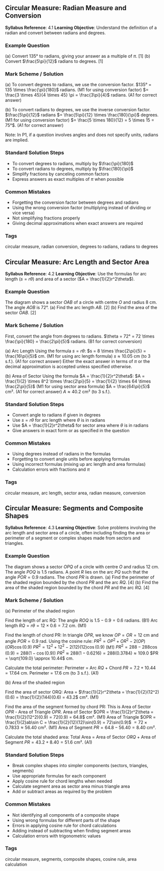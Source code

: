 ## Circular Measure: Radian Measure and Conversion
**Syllabus Reference**: 4.1
**Learning Objective**: Understand the definition of a radian and convert between radians and degrees.
### Example Question
(a) Convert $135°$ to radians, giving your answer as a multiple of $\pi$. [1]
(b) Convert $\frac{5\pi}{12}$ radians to degrees. [1]
### Mark Scheme / Solution
(a) To convert degrees to radians, we use the conversion factor.
$135° = 135 \times \frac{\pi}{180}$ radians. (M1 for using conversion factor)
$= \frac{3 \times 45}{4 \times 45} \pi = \frac{3\pi}{4}$ radians. (A1 for correct answer)

(b) To convert radians to degrees, we use the inverse conversion factor.
$\frac{5\pi}{12}$ radians $= \frac{5\pi}{12} \times \frac{180}{\pi}$ degrees. (M1 for using conversion factor)
$= \frac{5 \times 180}{12} = 5 \times 15 = 75°$. (A1 for correct answer)

Note: In P1, if a question involves angles and does not specify units, radians are implied.
### Standard Solution Steps
- To convert degrees to radians, multiply by $\frac{\pi}{180}$
- To convert radians to degrees, multiply by $\frac{180}{\pi}$
- Simplify fractions by canceling common factors
- Express answers as exact multiples of $\pi$ when possible
### Common Mistakes
- Forgetting the conversion factor between degrees and radians
- Using the wrong conversion factor (multiplying instead of dividing or vice versa)
- Not simplifying fractions properly
- Giving decimal approximations when exact answers are required
### Tags
circular measure, radian conversion, degrees to radians, radians to degrees

## Circular Measure: Arc Length and Sector Area
**Syllabus Reference**: 4.2
**Learning Objective**: Use the formulas for arc length ($s = r\theta$) and area of a sector ($A = \frac{1}{2}r^2\theta$).
### Example Question
The diagram shows a sector $OAB$ of a circle with centre $O$ and radius $8$ cm. The angle $AOB$ is $72°$.
(a) Find the arc length $AB$. [2]
(b) Find the area of the sector $OAB$. [2]
### Mark Scheme / Solution
First, convert the angle from degrees to radians.
$\theta = 72° = 72 \times \frac{\pi}{180} = \frac{2\pi}{5}$ radians. (B1 for correct conversion)

(a) Arc Length
Using the formula $s = r\theta$:
$s = 8 \times \frac{2\pi}{5} = \frac{16\pi}{5}$ cm. (M1 for using arc length formula)
$s \approx 10.05$ cm (to 3 s.f.). (A1 for correct answer)
Either the exact answer in terms of $\pi$ or the decimal approximation is accepted unless specified otherwise.

(b) Area of Sector
Using the formula $A = \frac{1}{2}r^2\theta$:
$A = \frac{1}{2} \times 8^2 \times \frac{2\pi}{5} = \frac{1}{2} \times 64 \times \frac{2\pi}{5}$ (M1 for using sector area formula)
$A = \frac{64\pi}{5}$ cm². (A1 for correct answer)
$A \approx 40.2$ cm² (to 3 s.f.).
### Standard Solution Steps
- Convert angle to radians if given in degrees
- Use $s = r\theta$ for arc length where $\theta$ is in radians
- Use $A = \frac{1}{2}r^2\theta$ for sector area where $\theta$ is in radians
- Give answers in exact form or as specified in the question
### Common Mistakes
- Using degrees instead of radians in the formulas
- Forgetting to convert angle units before applying formulas
- Using incorrect formulas (mixing up arc length and area formulas)
- Calculation errors with fractions and $\pi$
### Tags
circular measure, arc length, sector area, radian measure, conversion

## Circular Measure: Segments and Composite Shapes
**Syllabus Reference**: 4.3
**Learning Objective**: Solve problems involving the arc length and sector area of a circle, often including finding the area or perimeter of a segment or complex shapes made from sectors and triangles.
### Example Question
The diagram shows a sector $OPQ$ of a circle with centre $O$ and radius $12$ cm. The angle $POQ$ is $1.5$ radians. A point $R$ lies on the arc $PQ$ such that the angle $POR = 0.9$ radians. The chord $PR$ is drawn.
(a) Find the perimeter of the shaded region bounded by the chord $PR$ and the arc $RQ$. [4]
(b) Find the area of the shaded region bounded by the chord $PR$ and the arc $RQ$. [4]
### Mark Scheme / Solution
(a) Perimeter of the shaded region

Find the length of arc RQ:
The angle $ROQ$ is $1.5 - 0.9 = 0.6$ radians. (B1)
Arc length $RQ = r\theta = 12 \times 0.6 = 7.2$ cm. (M1)

Find the length of chord PR:
In triangle $OPR$, we know $OP = OR = 12$ cm and angle $POR = 0.9$ rad. Using the cosine rule:
$PR^2 = OP^2 + OR^2 - 2(OP)(OR)\cos(0.9)$
$PR^2 = 12^2 + 12^2 - 2(12)(12)\cos(0.9)$ (M1)
$PR^2 = 288 - 288\cos(0.9) = 288(1 - \cos(0.9))$
$PR^2 \approx 288(1 - 0.6216) = 288(0.3784) \approx 109.0$
$PR = \sqrt{109.0} \approx 10.44$ cm.

Calculate the total perimeter:
Perimeter = Arc $RQ$ + Chord $PR = 7.2 + 10.44 = 17.64$ cm.
Perimeter = $17.6$ cm (to 3 s.f.). (A1)

(b) Area of the shaded region

Find the area of sector ORQ:
Area = $\frac{1}{2}r^2\theta = \frac{1}{2}(12^2)(0.6) = \frac{1}{2}(144)(0.6) = 43.2$ cm². (M1)

Find the area of the segment formed by chord PR:
This is Area of Sector $OPR$ - Area of Triangle $OPR$.
Area of Sector $OPR = \frac{1}{2}r^2\theta = \frac{1}{2}(12^2)(0.9) = 72(0.9) = 64.8$ cm². (M1)
Area of Triangle $OPR = \frac{1}{2}ab\sin C = \frac{1}{2}(12)(12)\sin(0.9) = 72\sin(0.9)$
$= 72 \times 0.7833 \approx 56.40$ cm². (M1)
Area of Segment $PR = 64.8 - 56.40 = 8.40$ cm².

Calculate the total shaded area:
Total Area = Area of Sector $ORQ$ + Area of Segment $PR = 43.2 + 8.40 = 51.6$ cm². (A1)
### Standard Solution Steps
- Break complex shapes into simpler components (sectors, triangles, segments)
- Use appropriate formulas for each component
- Apply cosine rule for chord lengths when needed
- Calculate segment area as sector area minus triangle area
- Add or subtract areas as required by the problem
### Common Mistakes
- Not identifying all components of a composite shape
- Using wrong formulas for different parts of the shape
- Errors in applying cosine rule for chord calculations
- Adding instead of subtracting when finding segment areas
- Calculation errors with trigonometric values
### Tags
circular measure, segments, composite shapes, cosine rule, area calculation